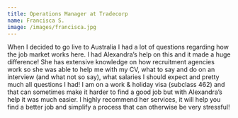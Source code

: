 ```yaml
---
title: Operations Manager at Tradecorp
name: Francisca S.
image: /images/francisca.jpg
---
```

When I decided to go live to Australia I had a lot of questions regarding how the job market works here. I had Alexandra’s help on this and it made a huge difference! She has extensive knowledge on how recruitment agencies work so she was able to help me with my CV, what to say and do on an interview (and what not so say), what salaries I should expect and pretty much all questions I had! I am on a work & holiday visa (subclass 462) and that can sometimes make it harder to find a good job but with Alexandra’s help it was much easier. I highly recommend her services, it will help you find a better job and simplify a process that can otherwise be very stressful!
